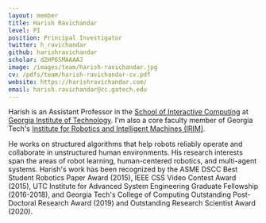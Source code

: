 ```yaml
---
layout: member
title: Harish Ravichandar
level: PI
position: Principal Investigator
twitter: h_ravichandar
github: harishravichandar
scholar: d2HP6SMAAAAJ
image: /images/team/harish-ravichandar.jpg
cv: /pdfs/team/harish-ravichandar-cv.pdf
website: https://harishravichandar.com/
email: harish.ravichandar@cc.gatech.edu
---
```


Harish is an Assistant Professor in the [School of Interactive Computing](https://ic.gatech.edu/) at [Georgia Institute of Technology](https://gatech.edu/). I'm also a core faculty member of Georgia Tech's [Institute for Robotics and Intelligent Machines (IRIM)](https://research.gatech.edu/robotics). 

He works on structured algorithms that help robots reliably operate and collaborate in unstructured human environments. His research interests span the areas of robot learning, human-centered robotics, and multi-agent systems. Harish's work has been recognized by the ASME DSCC Best Student Robotics Paper Award (2015), IEEE CSS Video Contest Award (2015), UTC Institute for Advanced System Engineering Graduate Fellowship (2016-2018), and Georgia Tech's College of Computing Outstanding Post-Doctoral Research Award (2019) and Outstanding Research Scientist Award (2020).
